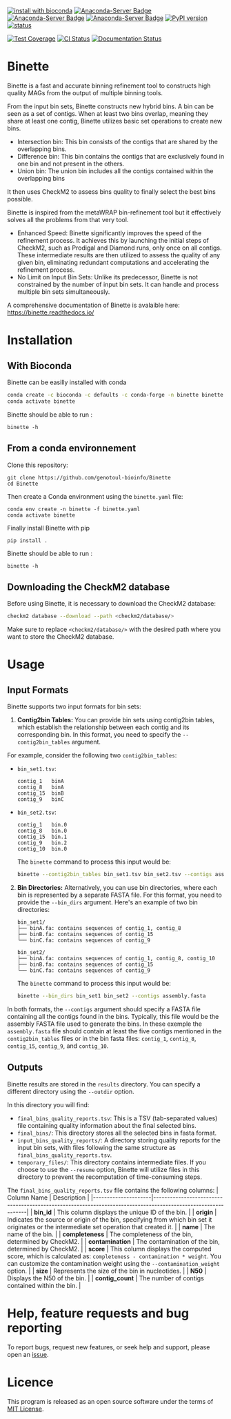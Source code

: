 [![install with bioconda](https://img.shields.io/badge/install%20with-bioconda-brightgreen.svg?style=flat)](http://bioconda.github.io/recipes/binette/README.html)  [![Anaconda-Server Badge](https://anaconda.org/bioconda/binette/badges/downloads.svg)](https://anaconda.org/bioconda/binette)
[![Anaconda-Server Badge](https://anaconda.org/bioconda/binette/badges/license.svg)](https://anaconda.org/bioconda/binette) 
[![Anaconda-Server Badge](https://anaconda.org/bioconda/binette/badges/version.svg)](https://anaconda.org/bioconda/binette)
[![PyPI version](https://badge.fury.io/py/Binette.svg)](https://badge.fury.io/py/Binette)
[![status](https://joss.theoj.org/papers/ad304709d59f1a51a31614393b09ba2b/status.svg)](https://joss.theoj.org/papers/ad304709d59f1a51a31614393b09ba2b)

[![Test Coverage](https://genotoul-bioinfo.github.io/Binette/coverage-badge.svg)](https://genotoul-bioinfo.github.io/Binette/) 
[![CI Status](https://github.com/genotoul-bioinfo/Binette/actions/workflows/binette_ci.yml/badge.svg)](https://github.com/genotoul-bioinfo/Binette/actions/workflows)
[![Documentation Status](https://readthedocs.org/projects/binette/badge/?version=latest)](https://binette.readthedocs.io/en/latest/?badge=latest)


# Binette 

Binette is a fast and accurate binning refinement tool to constructs high quality MAGs from the output of multiple binning tools.

From the input bin sets, Binette constructs new hybrid bins. A bin can be seen as a set of contigs. When at least two bins overlap, meaning they share at least one contig, Binette utilizes basic set operations to create new bins.
- Intersection bin: This bin consists of the contigs that are shared by the overlapping bins. 
- Difference bin: This bin contains the contigs that are exclusively found in one bin and not present in the others.
- Union bin: The union bin includes all the contigs contained within the overlapping bins

It then uses CheckM2 to assess bins quality to finally select the best bins possible.

Binette is inspired from the metaWRAP bin-refinement tool but it effectively solves all the problems from that very tool. 
- Enhanced Speed: Binette significantly improves the speed of the refinement process. It achieves this by launching the initial steps of CheckM2, such as Prodigal and Diamond runs, only once on all contigs. These intermediate results are then utilized to assess the quality of any given bin, eliminating redundant computations and accelerating the refinement process.
- No Limit on Input Bin Sets: Unlike its predecessor, Binette is not constrained by the number of input bin sets. It can handle and process multiple bin sets simultaneously.
<!-- - Bin selection have been improved. It selects the best bins in a more accurate and elegant manner.
- It is easier to use. -->

A comprehensive documentation of Binette is avalaible here: https://binette.readthedocs.io/

# Installation

## With Bioconda

Binette can be easilly installed with conda 

```bash
conda create -c bioconda -c defaults -c conda-forge -n binette binette
conda activate binette
```

Binette should be able to run :

```
binette -h
```


## From a conda environnement

Clone this repository: 
```
git clone https://github.com/genotoul-bioinfo/Binette
cd Binette
```

Then create a Conda environment using the `binette.yaml` file:
```
conda env create -n binette -f binette.yaml
conda activate binette 
```

Finally install Binette with pip

```
pip install .
```

Binette should be able to run :

```
binette -h
```


## Downloading the CheckM2 database

Before using Binette, it is necessary to download the CheckM2 database:

```bash
checkm2 database --download --path <checkm2/database/>
```

Make sure to replace `<checkm2/database/>` with the desired path where you want to store the CheckM2 database.


# Usage 

## Input Formats

Binette supports two input formats for bin sets: 

1. **Contig2bin Tables:** You can provide bin sets using contig2bin tables, which establish the relationship between each contig and its corresponding bin. In this format, you need to specify the `--contig2bin_tables` argument. 

For example, consider the following two `contig2bin_tables`:

- `bin_set1.tsv`:

    ```tsv
    contig_1   binA
    contig_8   binA
    contig_15  binB
    contig_9   binC
    ```
    
- `bin_set2.tsv`:

    ```tsv
    contig_1   bin.0
    contig_8   bin.0
    contig_15  bin.1
    contig_9   bin.2
    contig_10  bin.0
    ```
    
    The `binette` command to process this input would be:
    
    ```bash
    binette --contig2bin_tables bin_set1.tsv bin_set2.tsv --contigs assembly.fasta
    ```

2. **Bin Directories:** Alternatively, you can use bin directories, where each bin is represented by a separate FASTA file. For this format, you need to provide the `--bin_dirs` argument. Here's an example of two bin directories:

    ```
    bin_set1/
    ├── binA.fa: contains sequences of contig_1, contig_8
    ├── binB.fa: contains sequences of contig_15
    └── binC.fa: contains sequences of contig_9
    ```
    
    ```
    bin_set2/
    ├── binA.fa: contains sequences of contig_1, contig_8, contig_10
    ├── binB.fa: contains sequences of contig_15
    └── binC.fa: contains sequences of contig_9
    ```
    
    The `binette` command to process this input would be:
    
    ```bash
    binette --bin_dirs bin_set1 bin_set2 --contigs assembly.fasta
    ```

In both formats, the `--contigs` argument should specify a FASTA file containing all the contigs found in the bins. Typically, this file would be the assembly FASTA file used to generate the bins. In these exemple the `assembly.fasta` file should contain at least the five contigs mentioned in the `contig2bin_tables` files or in the bin fasta files: `contig_1`, `contig_8`, `contig_15`, `contig_9`, and `contig_10`.

## Outputs

Binette results are stored in the `results` directory. You can specify a different directory using the `--outdir` option.

In this directory you will find:
- `final_bins_quality_reports.tsv`: This is a TSV (tab-separated values) file containing quality information about the final selected bins.
- `final_bins/`: This directory stores all the selected bins in fasta format.
- `input_bins_quality_reports/`: A directory storing quality reports for the input bin sets, with files following the same structure as `final_bins_quality_reports.tsv`.
- `temporary_files/`: This directory contains intermediate files. If you choose to use the `--resume` option, Binette will utilize files in this directory to prevent the recomputation of time-consuming steps.


The `final_bins_quality_reports.tsv` file contains the following columns:
| Column Name         | Description                                                                                                  |
|---------------------|--------------------------------------------------------------------------------------------------------------|
| **bin_id**          | This column displays the unique ID of the bin.                                                             |
| **origin**          | Indicates the source or origin of the bin, specifying from which bin set it originates or the intermediate set operation that created it. |
| **name**            | The name of the bin.                                                                                        |
| **completeness**    | The completeness of the bin, determined by CheckM2.                                                         |
| **contamination**   | The contamination of the bin, determined by CheckM2.                                                       |
| **score**           | This column displays the computed score, which is calculated as: `completeness - contamination * weight`. You can customize the contamination weight using the `--contamination_weight` option. |
| **size**            | Represents the size of the bin in nucleotides.                                                              |
| **N50**             | Displays the N50 of the bin.                                                                                |
| **contig_count**    | The number of contigs contained within the bin.                                                             |

# Help, feature requests and bug reporting

To report bugs, request new features, or seek help and support, please open an [issue](https://github.com/genotoul-bioinfo/Binette/issues). 


# Licence

This program is released as an open source software under the terms of [MIT License](LICENSE).

